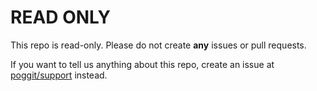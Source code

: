 # READ ONLY
This repo is read-only. Please do not create **any** issues or pull requests.

If you want to tell us anything about this repo, create an issue at [poggit/support](https://github.com/poggit/support.git) instead.
